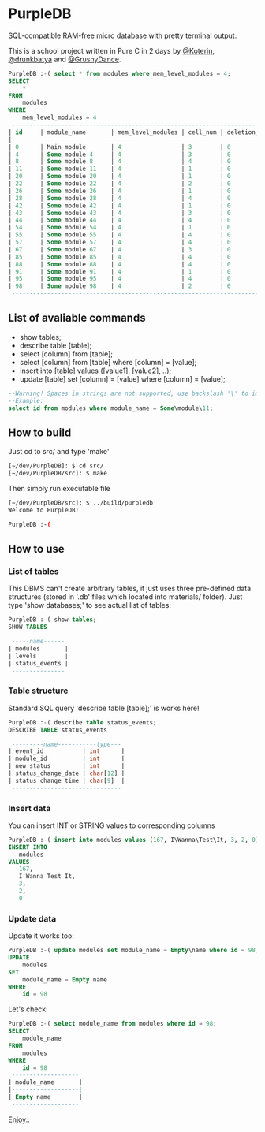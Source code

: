 # PurpleDB
SQL-compatible RAM-free micro database with pretty terminal output.

This is a school project written in Pure C in 2 days by [@Koterin](https://github.com/Koterin), [@drunkbatya](https://github.com/drunkbatya/) and [@GrusnyDance](https://github.com/GrusnyDance).

```sql
PurpleDB :-( select * from modules where mem_level_modules = 4;
SELECT
	*
FROM
	modules
WHERE
	mem_level_modules = 4
 ---------------------------------------------------------------------------
| id     | module_name       | mem_level_modules | cell_num | deletion_flag |
|---------------------------------------------------------------------------|
| 0      | Main module       | 4                 | 3        | 0             |
| 4      | Some module 4     | 4                 | 3        | 0             |
| 8      | Some module 8     | 4                 | 4        | 0             |
| 11     | Some module 11    | 4                 | 1        | 0             |
| 20     | Some module 20    | 4                 | 1        | 0             |
| 22     | Some module 22    | 4                 | 2        | 0             |
| 26     | Some module 26    | 4                 | 1        | 0             |
| 28     | Some module 28    | 4                 | 4        | 0             |
| 42     | Some module 42    | 4                 | 1        | 0             |
| 43     | Some module 43    | 4                 | 3        | 0             |
| 44     | Some module 44    | 4                 | 4        | 0             |
| 54     | Some module 54    | 4                 | 1        | 0             |
| 55     | Some module 55    | 4                 | 4        | 0             |
| 57     | Some module 57    | 4                 | 4        | 0             |
| 67     | Some module 67    | 4                 | 3        | 0             |
| 85     | Some module 85    | 4                 | 4        | 0             |
| 88     | Some module 88    | 4                 | 4        | 0             |
| 91     | Some module 91    | 4                 | 1        | 0             |
| 95     | Some module 95    | 4                 | 4        | 0             |
| 98     | Some module 98    | 4                 | 2        | 0             |
 ---------------------------------------------------------------------------
```
## List of avaliable commands
- show tables;
- describe table [table];
- select [column] from [table];
- select [column] from [table] where [column] = [value];
- insert into [table] values ([value1], [value2], ..);
- update [table] set [column] = [value] where [column] = [value];

```sql
--Warning! Spaces in strings are not supported, use backslash '\' to immitate it.
--Example:
select id from modules where module_name = Some\module\11;
```

## How to build
Just cd to src/ and type 'make'
```bash
[~/dev/PurpleDB]: $ cd src/
[~/dev/PurpleDB/src]: $ make
```
Then simply run executable file
```bash
[~/dev/PurpleDB/src]: $ ../build/purpledb 
Welcome to PurpleDB!

PurpleDB :-( 
```

## How to use
### List of tables
This DBMS can't create arbitrary tables, it just uses three pre-defined data structures (stored in '.db' files which located into materials/ folder).
Just type 'show databases;' to see actual list of tables:
```sql
PurpleDB :-( show tables;
SHOW TABLES

 -----name------
| modules       |
| levels        |
| status_events |
 ---------------
 ```

### Table structure
Standard SQL query 'describe table [table];' is works here!
```sql
PurpleDB :-( describe table status_events;
DESCRIBE TABLE status_events

 ---------name-----------type---
| event_id           | int      |
| module_id          | int      |
| new_status         | int      |
| status_change_date | char[12] |
| status_change_time | char[9]  |
 -------------------------------
 ```
 
 ### Insert data
 You can insert INT or STRING values to corresponding columns
 ```sql
 PurpleDB :-( insert into modules values (167, I\Wanna\Test\It, 3, 2, 0);
INSERT INTO
	modules
VALUES
	167,
	I Wanna Test It,
	3,
	2,
	0
```

### Update data
Update it works too:
```sql
PurpleDB :-( update modules set module_name = Empty\name where id = 98;
UPDATE 
	modules
SET
	module_name = Empty name
WHERE
	id = 98
```

Let's check:
```sql
PurpleDB :-( select module_name from modules where id = 98;
SELECT
	module_name
FROM
	modules
WHERE
	id = 98
 -------------------
| module_name       |
|-------------------|
| Empty name        |
 -------------------
 ```
 Enjoy..
